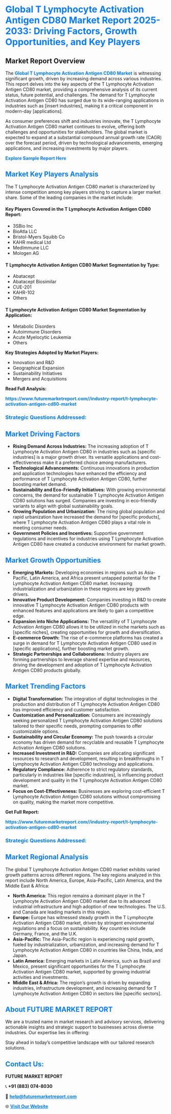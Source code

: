 <h1 style="color: #007BFF;">Global T Lymphocyte Activation Antigen CD80 Market Report 2025-2033: Driving Factors, Growth Opportunities, and Key Players</h1>

<section id="overview">
<h2>Market Report Overview</h2>
<p>The <a href="https://www.futuremarketreport.com//industry-report/t-lymphocyte-activation-antigen-cd80-market" style="color: #007BFF; text-decoration: none;"><strong>Global T Lymphocyte Activation Antigen CD80 Market</strong></a> is witnessing significant growth, driven by increasing demand across various industries. This report delves into the key aspects of the T Lymphocyte Activation Antigen CD80 market, providing a comprehensive analysis of its current status, future potential, and challenges. The demand for T Lymphocyte Activation Antigen CD80 has surged due to its wide-ranging applications in industries such as [insert industries], making it a critical component in modern-day [applications].</p>
<p>As consumer preferences shift and industries innovate, the T Lymphocyte Activation Antigen CD80 market continues to evolve, offering both challenges and opportunities for stakeholders. The global market is expected to expand at a substantial compound annual growth rate (CAGR) over the forecast period, driven by technological advancements, emerging applications, and increasing investments by major players.</p>
</section>

<section id="overview">
<p><a href="https://www.futuremarketreport.com//request-sample/reportId=53568" style="color: #007BFF; text-decoration: none;"><strong>Explore Sample Report Here</strong></a></p>
</section>

<section id="key-players">
<h2 style="color: #007BFF;">Market Key Players Analysis</h2>
<p>The T Lymphocyte Activation Antigen CD80 market is characterized by intense competition among key players striving to capture a larger market share. Some of the leading companies in the market include:</p>
<h4>Key Players Covered in the T Lymphocyte Activation Antigen CD80 Report:</h4>
<ul><li>3SBio Inc</li><li>BioAtla LLC</li><li>Bristol-Myers Squibb Co</li><li>KAHR medical Ltd</li><li>MedImmune LLC</li><li>Mologen AG</li></ul>
<h4>T Lymphocyte Activation Antigen CD80 Market Segmentation by Type:</h4>
<ul><li>Abatacept</li><li>Abatacept Biosimilar</li><li>CUE-201</li><li>KAHR-102</li><li>Others</li></ul>

<h4>T Lymphocyte Activation Antigen CD80 Market Segmentation by Application:</h4>
<ul><li>Metabolic Disorders</li><li>Autoimmune Disorders</li><li>Acute Myelocytic Leukemia</li><li>Others</li></ul>
<p><strong>Key Strategies Adopted by Market Players:</strong></p>
<ul>
<li>Innovation and R&D</li>
<li>Geographical Expansion</li>
<li>Sustainability Initiatives</li>
<li>Mergers and Acquisitions</li>
</ul>
</section>

<section>
<p><strong>Read Full Analysis: </strong></p><a href="https://www.futuremarketreport.com//industry-report/t-lymphocyte-activation-antigen-cd80-market" style="color: #007BFF; text-decoration: none;"><strong>https://www.futuremarketreport.com//industry-report/t-lymphocyte-activation-antigen-cd80-market</strong></a>
<h3 style="color: #007BFF;">Strategic Questions Addressed:</h3>
</section>

<section id="driving-factors">
<h2 style="color: #007BFF;">Market Driving Factors</h2>
<ul>
<li><strong>Rising Demand Across Industries:</strong> The increasing adoption of T Lymphocyte Activation Antigen CD80 in industries such as [specific industries] is a major growth driver. Its versatile applications and cost-effectiveness make it a preferred choice among manufacturers.</li>
<li><strong>Technological Advancements:</strong> Continuous innovations in production and application technologies have enhanced the efficiency and performance of T Lymphocyte Activation Antigen CD80, further boosting market demand.</li>
<li><strong>Sustainability and Eco-Friendly Initiatives:</strong> With growing environmental concerns, the demand for sustainable T Lymphocyte Activation Antigen CD80 solutions has surged. Companies are investing in eco-friendly variants to align with global sustainability goals.</li>
<li><strong>Growing Population and Urbanization:</strong> The rising global population and rapid urbanization have increased the demand for [specific products], where T Lymphocyte Activation Antigen CD80 plays a vital role in meeting consumer needs.</li>
<li><strong>Government Policies and Incentives:</strong> Supportive government regulations and incentives for industries using T Lymphocyte Activation Antigen CD80 have created a conducive environment for market growth.</li>
</ul>
</section>

<section id="growth-opportunities">
<h2 style="color: #007BFF;">Market Growth Opportunities</h2>
<ul>
<li><strong>Emerging Markets:</strong> Developing economies in regions such as Asia-Pacific, Latin America, and Africa present untapped potential for the T Lymphocyte Activation Antigen CD80 market. Increasing industrialization and urbanization in these regions are key growth drivers.</li>
<li><strong>Innovative Product Development:</strong> Companies investing in R&D to create innovative T Lymphocyte Activation Antigen CD80 products with enhanced features and applications are likely to gain a competitive edge.</li>
<li><strong>Expansion into Niche Applications:</strong> The versatility of T Lymphocyte Activation Antigen CD80 allows it to be utilized in niche markets such as [specific niches], creating opportunities for growth and diversification.</li>
<li><strong>E-commerce Growth:</strong> The rise of e-commerce platforms has created a surge in demand for T Lymphocyte Activation Antigen CD80 used in [specific applications], further boosting market growth.</li>
<li><strong>Strategic Partnerships and Collaborations:</strong> Industry players are forming partnerships to leverage shared expertise and resources, driving the development and adoption of T Lymphocyte Activation Antigen CD80 products globally.</li>
</ul>
</section>

<section id="trending-factors">
<h2 style="color: #007BFF;">Market Trending Factors</h2>
<ul>
<li><strong>Digital Transformation:</strong> The integration of digital technologies in the production and distribution of T Lymphocyte Activation Antigen CD80 has improved efficiency and customer satisfaction.</li>
<li><strong>Customization and Personalization:</strong> Consumers are increasingly seeking personalized T Lymphocyte Activation Antigen CD80 solutions tailored to their specific needs, prompting companies to offer customizable options.</li>
<li><strong>Sustainability and Circular Economy:</strong> The push towards a circular economy has driven demand for recyclable and reusable T Lymphocyte Activation Antigen CD80 solutions.</li>
<li><strong>Increased Investment in R&D:</strong> Companies are allocating significant resources to research and development, resulting in breakthroughs in T Lymphocyte Activation Antigen CD80 technology and applications.</li>
<li><strong>Regulatory Compliance:</strong> Adherence to strict regulatory standards, particularly in industries like [specific industries], is influencing product development and quality in the T Lymphocyte Activation Antigen CD80 market.</li>
<li><strong>Focus on Cost-Effectiveness:</strong> Businesses are exploring cost-efficient T Lymphocyte Activation Antigen CD80 solutions without compromising on quality, making the market more competitive.</li>
</ul>
</section>

<section>
<p><strong>Get Full Report: </strong></p><a href="https://www.futuremarketreport.com//industry-report/t-lymphocyte-activation-antigen-cd80-market" style="color: #007BFF; text-decoration: none;"><strong>https://www.futuremarketreport.com//industry-report/t-lymphocyte-activation-antigen-cd80-market</strong></a>
<h3 style="color: #007BFF;">Strategic Questions Addressed:</h3>
</section>


<section id="regional-analysis">
<h2 style="color: #007BFF;">Market Regional Analysis</h2>
<p>The global T Lymphocyte Activation Antigen CD80 market exhibits varied growth patterns across different regions. The key regions analyzed in this report include North America, Europe, Asia-Pacific, Latin America, and the Middle East & Africa:</p>
<ul>
<li><strong>North America:</strong> This region remains a dominant player in the T Lymphocyte Activation Antigen CD80 market due to its advanced industrial infrastructure and high adoption of new technologies. The U.S. and Canada are leading markets in this region.</li>
<li><strong>Europe:</strong> Europe has witnessed steady growth in the T Lymphocyte Activation Antigen CD80 market, driven by stringent environmental regulations and a focus on sustainability. Key countries include Germany, France, and the U.K.</li>
<li><strong>Asia-Pacific:</strong> The Asia-Pacific region is experiencing rapid growth, fueled by industrialization, urbanization, and increasing demand for T Lymphocyte Activation Antigen CD80 in countries like China, India, and Japan.</li>
<li><strong>Latin America:</strong> Emerging markets in Latin America, such as Brazil and Mexico, present significant opportunities for the T Lymphocyte Activation Antigen CD80 market, supported by growing industrial activities and investments.</li>
<li><strong>Middle East & Africa:</strong> The region’s growth is driven by expanding industries, infrastructure development, and increasing demand for T Lymphocyte Activation Antigen CD80 in sectors like [specific sectors].</li>
</ul>
</section>

<footer>
<h2 style="color: #007BFF;">About FUTURE MARKET REPORT</h2>
<p>We are a trusted name in market research and advisory services, delivering actionable insights and strategic support to businesses across diverse industries. Our expertise lies in offering:</p>

<p>Stay ahead in today’s competitive landscape with our tailored research solutions.</p>

<h2 style="color: #007BFF;">Contact Us:</h2>
<p><strong>FUTURE MARKET REPORT</strong></p>
<p>📞 <strong>+91 (883) 074-8030</strong></p>
<p>📧 <strong><a href="mailto:help@futuremarketreport.com" style="color: #007BFF;">help@futuremarketreport.com</a></strong></p>
<p>🌐 <strong><a href="https://www.futuremarketreport.com/" style="color: #007BFF;">Visit Our Website</a></strong></p>
</footer>